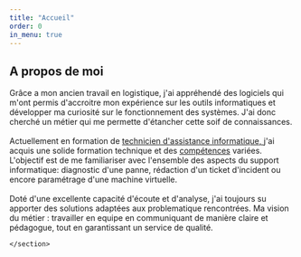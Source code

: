 ```yaml
---
title: "Accueil"
order: 0
in_menu: true
---
```

<section class="about">
       <h2> A propos de moi </h2>
       <p>Grâce a mon ancien travail en logistique, j'ai appréhendé des logiciels qui m'ont permis d'accroitre mon expérience sur les outils informatiques et développer ma curiosité sur le fonctionnement des systèmes.
            J'ai donc cherché un métier qui me permette d'étancher cette soif de connaissances.
        <br>
        <br>Actuellement en formation de <a href="https://www.francecompetences.fr/recherche/rncp/37681/">technicien d'assistance informatique, </a> j'ai acquis une solide formation technique et des <a href="https://chevaliertai.github.io/site_vitrine/mon%20parcours.html">compétences</a> variées.
           L'objectif est de me familiariser avec l'ensemble des aspects du support informatique: diagnostic d'une panne, rédaction d'un ticket d'incident ou encore paramétrage d'une machine virtuelle.
        <br>
        <br>Doté d'une excellente capacité d'écoute et d'analyse, j'ai toujours su apporter des solutions adaptées aux problematique rencontrées.
             Ma vision du métier : travailler en equipe en communiquant de manière claire et pédagogue, tout en garantissant un service de qualité.</p>
        
    </section> 